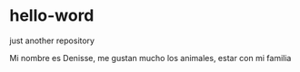 # hello-word
just another repository


Mi nombre es Denisse, me gustan mucho los animales, estar con mi familia 
